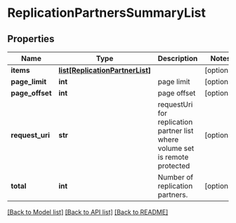 # ReplicationPartnersSummaryList

## Properties
Name | Type | Description | Notes
------------ | ------------- | ------------- | -------------
**items** | [**list[ReplicationPartnerList]**](ReplicationPartnerList.md) |  | [optional] 
**page_limit** | **int** | page limit | [optional] 
**page_offset** | **int** | page offset | [optional] 
**request_uri** | **str** | requestUri for replication partner list where volume set is remote protected | [optional] 
**total** | **int** | Number of  replication partners. | [optional] 

[[Back to Model list]](../README.md#documentation-for-models) [[Back to API list]](../README.md#documentation-for-api-endpoints) [[Back to README]](../README.md)


